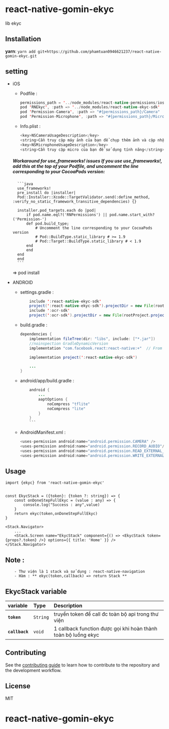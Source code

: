 # react-native-gomin-ekyc

lib ekyc

## Installation

**yarn**: `yarn add git+https://github.com/phamtuan0946621237/react-native-gomin-ekyc.git`
## setting
* iOS
    - Podfile : 
        ```java
        permissions_path = '../node_modules/react-native-permissions/ios'
        pod 'RNEkyc', :path => '../node_modules/react-native-ekyc-sdk'
        pod 'Permission-Camera', :path => "#{permissions_path}/Camera"
        pod 'Permission-Microphone', :path => "#{permissions_path}/Microphone"
        ```
    

    - Info.plist : 
        ```java
        <key>NSCameraUsageDescription</key>
        <string>Cần truy cập máy ảnh của bạn để chụp thêm ảnh và cập nhật ảnh hồ sơ.</string>
        <key>NSMicrophoneUsageDescription</key>
        <string>Cần truy cập micro của bạn để sử dụng tính năng</string>
        ```

    ##### Workaround for use_frameworks! issues If you use use_frameworks!, add this at the top of your Podfile, and uncomment the line corresponding to your CocoaPods version:
        ```java
        use_frameworks!
        pre_install do |installer|
        Pod::Installer::Xcode::TargetValidator.send(:define_method, :verify_no_static_framework_transitive_dependencies) {}

        installer.pod_targets.each do |pod|
            if pod.name.eql?('RNPermissions') || pod.name.start_with?('Permission-')
            def pod.build_type;
                # Uncomment the line corresponding to your CocoaPods version
                # Pod::BuildType.static_library # >= 1.9
                # Pod::Target::BuildType.static_library # < 1.9
            end
            end
        end
        end
        ```

    => pod install

* ANDROID
    - settings.gradle : 
        ```java
            include ':react-native-ekyc-sdk'
            project(':react-native-ekyc-sdk').projectDir = new File(rootProject.projectDir, '../node_modules/react-native-ekyc-sdk/android')
            include ':ocr-sdk'
            project(':ocr-sdk').projectDir = new File(rootProject.projectDir, '../node_modules/react-native-ekyc-sdk/android/ocr-sdk')
        ```
    - build.gradle :
        ```java
        dependencies {
            implementation fileTree(dir: "libs", include: ["*.jar"])
            //noinspection GradleDynamicVersion
            implementation "com.facebook.react:react-native:+"  // From node_modules

            implementation project(':react-native-ekyc-sdk')

            ...
        }
        ```
    - android/app/build.gradle :
        ```java
            android {
                ...
                aaptOptions { 
                    noCompress "tflite"
                    noCompress "lite"
                }
            }    
            ```
    - AndroidManifest.xml :     
        ```java
        <uses-permission android:name="android.permission.CAMERA" />
        <uses-permission android:name="android.permission.RECORD_AUDIO"/>
        <uses-permission android:name="android.permission.READ_EXTERNAL_STORAGE" />
        <uses-permission android:name="android.permission.WRITE_EXTERNAL_STORAGE" />
        ```
        


## Usage
    import {ekyc} from 'react-native-gomin-ekyc'


    const EkycStack = ({token}: {token ?: string}) => {
        const onDoneStepFullEkyc = (value : any) => {
            console.log("Success : any",value)
        }
        return ekyc(token,onDoneStepFullEkyc)
    }

    <Stack.Navigator>
        ...
        <Stack.Screen name="EkycStack" component={() => <EkycStack token={props?.token} />} options={{ title: 'Home' }} />
    </Stack.Navigator>


##  Note : 
        - Thư viện là 1 stack và sử dụng : react-native-navigation
        - Hàm : ** ekyc(token,callback) => return Stack **
            
## EkycStack variable
| variable | Type | Description |
:------------ |:---------------| :-----|
| **`token`** | `String` | truyền token để call đc toàn bộ api trong thư viện |
| **`callback`** | `void` | 1 callback function được gọi khi hoàn thành toàn bộ luồng ekyc |            


## Contributing

See the [contributing guide](CONTRIBUTING.md) to learn how to contribute to the repository and the development workflow.

## License

MIT
# react-native-gomin-ekyc
